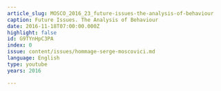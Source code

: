 ```yaml
---
article_slug: MOSCO_2016_23_future-issues-the-analysis-of-behaviour
caption: Future Issues. The Analysis of Behaviour
date: 2016-11-18T07:00:00.000Z
highlight: false
id: G9TYnHpC3PA
index: 0
issue: content/issues/hommage-serge-moscovici.md
language: English
type: youtube
years: 2016

---
```

